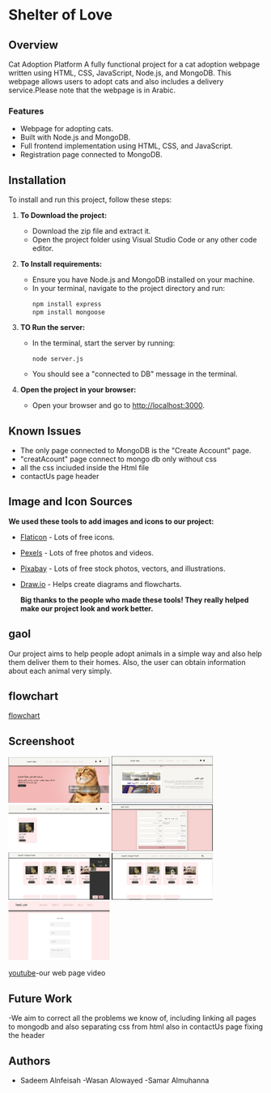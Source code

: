 # Shelter of Love 

## Overview
Cat Adoption Platform
A fully functional project for a cat adoption webpage written using HTML, CSS, JavaScript, Node.js, and MongoDB. This webpage allows users to adopt cats and also includes a delivery service.Please note that the webpage is in Arabic.

### Features
- Webpage for adopting cats.
- Built with Node.js and MongoDB.
- Full frontend implementation using HTML, CSS, and JavaScript.
- Registration page connected to MongoDB.

## Installation

To install and run this project, follow these steps:

1. **To Download the project:**
   - Download the zip file and extract it.
   - Open the project folder using Visual Studio Code or any other code editor.

2. **To Install requirements:**
   - Ensure you have Node.js and MongoDB installed on your machine.
   - In your terminal, navigate to the project directory and run:
     ``` in bash
     npm install express
     npm install mongoose
     ```

3. **TO Run the server:**
   - In the terminal, start the server by running:
     ``` in bash
     node server.js
     ```
   - You should see a "connected to DB" message in the terminal.

4. **Open the project in your browser:**
   - Open your browser and go to [http://localhost:3000](http://localhost:3000).

## Known Issues

- The only page connected to MongoDB is the "Create Account" page.
- "creatAcount" page connect to mongo db only without css
- all the css inciuded inside the Html file
- contactUs page header 

  
## Image and Icon Sources

**We used these tools to add images and icons to our project:**
- [Flaticon](https://www.flaticon.com/) - Lots of free icons.
- [Pexels](https://www.pexels.com/) - Lots of free photos and videos.
- [Pixabay](https://pixabay.com/) - Lots of free stock photos, vectors, and illustrations.
- [Draw.io](https://app.diagrams.net/) - Helps create diagrams and flowcharts.

  
  **Big thanks to the people who made these tools! They really helped make our project look and work better.**
  
## gaol 
Our project aims to help people adopt animals in a simple way and also help them deliver them to their homes. Also, the user can obtain information about each animal very simply.
  
## flowchart
[flowchart](https://drive.google.com/file/d/1OUegUdPQLLpnEAP3kvmbE_exB6zHJMlY/view)

## Screenshoot 
<div>
 <img src="https://github.com/wasanalowayed/CS-346-Project/blob/main/web1.png" alt="Web Image" width="200">
 <img src="https://github.com/wasanalowayed/CS-346-Project/blob/main/web2.png" alt="Web Image" width="200">
 <img src="https://github.com/wasanalowayed/CS-346-Project/blob/main/web3.png" alt="Web Image" width="200">
 <img src="https://github.com/wasanalowayed/CS-346-Project/blob/main/weeb4.png" alt="Web Image" width="200">
 <img src="https://github.com/wasanalowayed/CS-346-Project/blob/main/web5.png" alt="Web Image" width="200">
 <img src="https://github.com/wasanalowayed/CS-346-Project/blob/main/web6.png" alt="Web Image" width="200">
   <img src="https://github.com/wasanalowayed/CS-346-Project/blob/main/web7.png" alt="Web Image" width="200">
</div>

[youtube](https://www.youtube.com/watch?v=yMAkekvtuzg)-our web page video 

## Future Work
-We aim to correct all the problems we know of, including linking all pages to mongodb and also separating css from html
also in contactUs page fixing the header 


## Authors 
- Sadeem Alnfeisah 
-Wasan Alowayed
-Samar Almuhanna

